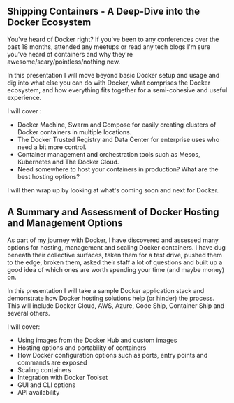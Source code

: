 ## Shipping Containers - A Deep-Dive into the Docker Ecosystem

You've heard of Docker right? If you've been to any conferences over the past 18 months, attended any meetups or read any tech blogs I'm sure you've heard of containers and why they're awesome/scary/pointless/nothing new.

In this presentation I will move beyond basic Docker setup and usage and dig into what else you can do with Docker, what comprises the Docker ecosystem, and how everything fits together for a semi-cohesive and useful experience.

I will cover :

- Docker Machine, Swarm and Compose for easily creating clusters of Docker containers in multiple locations.
- The Docker Trusted Registry and Data Center for enterprise uses who need  a bit more control.
- Container management and orchestration tools such as Mesos, Kubernetes and The Docker Cloud.
- Need somewhere to host your containers in production? What are the best hosting options?

I will then wrap up by looking at what's coming soon and next for Docker.

## A Summary and Assessment of Docker Hosting and Management Options

As part of my journey with Docker, I have discovered and assessed many options for hosting, management and scaling Docker containers. I have dug beneath their collective surfaces, taken them for a test drive, pushed them to the edge, broken them, asked their staff a lot of questions and built up a good idea of which ones are worth spending your time (and maybe money) on.

In this presentation I will take a sample Docker application stack and demonstrate how Docker hosting solutions help (or hinder) the process. This will include Docker Cloud, AWS, Azure, Code Ship, Container Ship and several others.

I will cover:

- Using images from the Docker Hub and custom images
- Hosting options and portability of containers
- How Docker configuration options such as ports, entry points and commands are exposed
- Scaling containers
- Integration with Docker Toolset
- GUI and CLI options
- API availability

